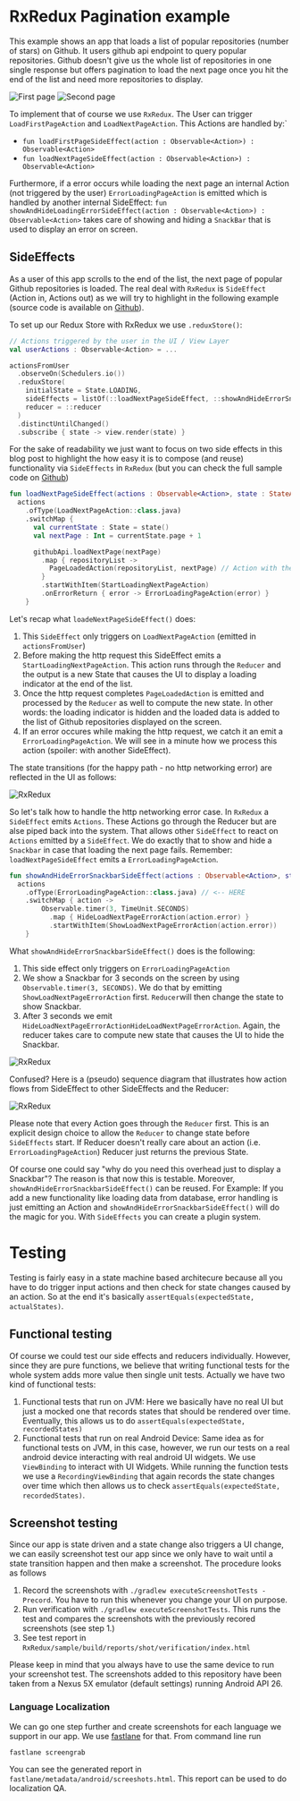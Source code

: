 # RxRedux Pagination example

This example shows an app that loads a list of popular repositories (number of stars) on Github.
It users github api endpoint to query popular repositories.
Github doesn't give us the whole list of repositories in one single response but offers pagination
to load the next page once you hit the end of the list and need more repositories to display.

![First page](https://github.com/freeletics/RxRedux/blob/master/sample/.readme-images/screen1.png?raw=true)
![Second page](https://github.com/freeletics/RxRedux/blob/master/sample/.readme-images/screen2.png?raw=true)

To implement that of course we use `RxRedux`. The User can trigger `LoadFirstPageAction` and
`LoadNextPageAction`.
This Actions are handled by:`
- `fun loadFirstPageSideEffect(action : Observable<Action>) : Observable<Action>`
- `fun loadNextPageSideEffect(action : Observable<Action>) : Observable<Action>`

Furthermore, if a error occurs while loading the next page an internal Action
(not triggered by the user)  `ErrorLoadingPageAction` is emitted
which is handled by another internal SideEffect:
`fun showAndHideLoadingErrorSideEffect(action : Observable<Action>) : Observable<Action>` takes care
of showing and hiding a `SnackBar` that is used to display an error on screen.


## SideEffects
As a user of this app scrolls to the end of the list, the next page of popular Github repositories is loaded.
The real deal with `RxRedux` is `SideEffect` (Action in, Actions out) as we will try to highlight in the following example (source code is available on [Github](https://github.com/freeletics/RxRedux/tree/master/sample)).

To set up our Redux Store with RxRedux we use `.reduxStore()`:

```kotlin
// Actions triggered by the user in the UI / View Layer
val userActions : Observable<Action> = ...

actionsFromUser
  .observeOn(Schedulers.io())
  .reduxStore(
    initialState = State.LOADING,
    sideEffects = listOf(::loadNextPageSideEffect, ::showAndHideErrorSnackbarSideEffect, ... ),
    reducer = ::reducer
  )
  .distinctUntilChanged()
  .subscribe { state -> view.render(state) }
```

For the sake of readability we just want to focus on two side effects in this blog post to highlight the how easy it is to compose (and reuse) functionality via `SideEffects` in `RxRedux` (but you can check the full sample code on [Github](https://github.com/freeletics/RxRedux/tree/master/sample))


```kotlin
fun loadNextPageSideEffect(actions : Observable<Action>, state : StateAccessor) : Observable<Action> =
  actions
    .ofType(LoadNextPageAction::class.java)
    .switchMap {
      val currentState : State = state()
      val nextPage : Int = currentState.page + 1

      githubApi.loadNextPage(nextPage)
        .map { repositoryList ->
          PageLoadedAction(repositoryList, nextPage) // Action with the loaded items as "payload"
        }
        .startWithItem(StartLoadingNextPageAction)
        .onErrorReturn { error -> ErrorLoadingPageAction(error) }
    }
```

Let's recap what `loadeNextPageSideEffect()` does:

 1. This `SideEffect` only triggers on `LoadNextPageAction` (emitted in `actionsFromUser`)
 2. Before making the http request this SideEffect emits a `StartLoadingNextPageAction`. This action runs through the `Reducer` and the output is a new State that causes the UI to display a loading indicator at the end of the list.
 3. Once the http request completes `PageLoadedAction` is emitted and processed by the `Reducer` as well to compute the new state. In other words: the loading indicator is hidden and the loaded data is added to the list of Github repositories displayed on the screen.
 4. If an error occures while making the http request, we catch it an emit a `ErrorLoadingPageAction`. We will see in a minute how we process this action (spoiler: with another SideEffect).

The state transitions (for the happy path - no http networking error) are reflected in the UI as follows:

![RxRedux](https://raw.githubusercontent.com/freeletics/RxRedux/master/sample/docs/sideeffect1-ui.png)


So let's talk how to handle the http networking error case.
In `RxRedux` a `SideEffect` emits `Actions`.
These Actions go through the Reducer but are alse piped back into the system.
That allows other `SideEffect` to react on `Actions` emitted by a `SideEffect`.
We do exactly that to show and hide a `Snackbar` in case that loading the next page fails.
Remember: `loadNextPageSideEffect` emits a `ErrorLoadingPageAction`.

```kotlin
fun showAndHideErrorSnackbarSideEffect(actions : Observable<Action>, state : StateAccessor) : Observable<Action> =
  actions
    .ofType(ErrorLoadingPageAction::class.java) // <-- HERE
    .switchMap { action ->
        Observable.timer(3, TimeUnit.SECONDS)
          .map { HideLoadNextPageErrorAction(action.error) }
          .startWithItem(ShowLoadNextPageErrorAction(action.error))
    }
```

What `showAndHideErrorSnackbarSideEffect()` does is the following:

1. This side effect only triggers on `ErrorLoadingPageAction`
2. We show a Snackbar for 3 seconds on the screen by using `Observable.timer(3, SECONDS)`. We do that by emitting `ShowLoadNextPageErrorAction` first. `Reducer`will then change the state to show Snackbar.
3. After 3 seconds we emit `HideLoadNextPageErrorActionHideLoadNextPageErrorAction`. Again, the reducer takes care to compute new state that causes the UI to hide the Snackbar.

![RxRedux](https://raw.githubusercontent.com/freeletics/RxRedux/master/sample/docs/sideeffect2-ui.png)

Confused? Here is a (pseudo) sequence diagram that illustrates how action flows from SideEffect to other SideEffects and the Reducer:

![RxRedux](https://raw.githubusercontent.com/freeletics/RxRedux/master/sample/docs/pagination-sequence.png)

Please note that every Action goes through the `Reducer` first.
This is an explicit design choice to allow the `Reducer` to change state before `SideEffects` start.
If Reducer doesn't really care about an action (i.e. `ErrorLoadingPageAction`) Reducer just returns the previous State.

Of course one could say "why do you need this overhead just to display a Snackbar"?
The reason is that now this is testable.
Moreover, `showAndHideErrorSnackbarSideEffect()` can be reused.
For Example: If you add a new functionality like loading data from database, error handling is just emitting an Action and `showAndHideErrorSnackbarSideEffect()` will do the magic for you.
With `SideEffects` you can create a plugin system.

# Testing
Testing is fairly easy in a state machine based architecure because all you have to do trigger
input actions and then check for state changes caused by an action.
So at the end it's basically `assertEquals(expectedState, actualStates)`.

## Functional testing
Of course we could test our side effects and reducers individually.
However, since they are pure functions, we believe that writing functional tests for the whole system
adds more value then single unit tests.
Actually we have two kind of functional tests:

1. Functional tests that run on JVM: Here we basically have no real UI but just a mocked one that
records states that should be rendered over time. Eventually, this allows us to do `assertEquals(expectedState, recordedStates)`
2. Functional tests that run on real Android Device: Same idea as for functional tests on JVM, in this case, however, we run our tests on a real android device interacting with real android UI widgets. We use `ViewBinding` to interact with UI Widgets. While running the function tests we use a `RecordingViewBinding` that again records the state changes over time which then allows us to check `assertEquals(expectedState, recordedStates)`.

## Screenshot testing
Since our app is state driven and a state change also triggers a UI change, we can easily screenshot
test our app since we only have to wait until a state transition happen and then make a screenshot.
The procedure looks as follows

1. Record the screenshots with `./gradlew executeScreenshotTests -Precord`.
You have to run this whenever you change your UI on purpose.
2. Run verification with `./gradlew executeScreenshotTests`.
This runs the test and compares the screenshots with the previously recored screenshots (see step 1.)
3. See test report in `RxRedux/sample/build/reports/shot/verification/index.html`

Please keep in mind that you always have to use the same device to run your screenshot test.
The screenshots added to this repository have been taken from a Nexus 5X emulator (default settings) running Android API 26.

### Language Localization
We can go one step further and create screenshots for each language we support in our app.
We use [fastlane](https://fastlane.tools) for that. From command line run

```
fastlane screengrab
```

You can see the generated report in `fastlane/metadata/android/screeshots.html`.
This report can be used to do localization QA.
